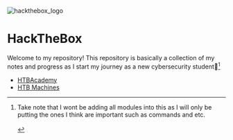 ![hackthebox_logo](https://github.com/user-attachments/assets/2f4e938c-a840-4101-ba4c-8768c3c18d9a)
# HackTheBox
Welcome to my repository! This repository is basically a collection of my notes and progress as I start my journey as a new cybersecurity student👋[^1]
[^1]: Take note that I wont be adding all modules into this as I will only be putting the ones I think are important such as commands and etc.
<br><br>
- [HTBAcademy](https://github.com/Truck-kun911/HackTheBox/blob/main/HTBAcademy.md)
- [HTB Machines]()



